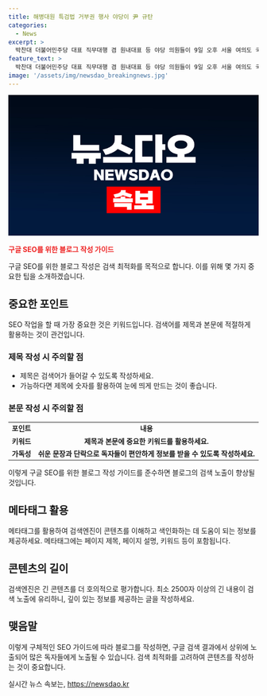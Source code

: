 ```yaml
---
title: 해병대원 특검법 거부권 행사 야당이 尹 규탄
categories:
  - News
excerpt: >
  박찬대 더불어민주당 대표 직무대행 겸 원내대표 등 야당 의원들이 9일 오후 서울 여의도 국회 로텐더홀에서 윤석열 대통령의 순직 해병대원 특검법 거부권 행사를 규탄하고 있다.
feature_text: >
  박찬대 더불어민주당 대표 직무대행 겸 원내대표 등 야당 의원들이 9일 오후 서울 여의도 국회 로텐더홀에서 윤석열 대통령의 순직 해병대원 특검법 거부권 행사를 규탄하고 있다.
image: '/assets/img/newsdao_breakingnews.jpg'
---
```


<p><img src="/assets/img/newsdao_breakingnews.jpg" alt="pcversion 속보" /></p>

<p><b><span style="color: #ee2323;">구글 SEO를 위한 블로그 작성 가이드</span></b></p>

<p data-ke-size="size16">구글 SEO를 위한 블로그 작성은 검색 최적화를 목적으로 합니다. 이를 위해 몇 가지 중요한 팁을 소개하겠습니다. </p>

<h2 data-ke-size="size26">중요한 포인트</h2>

<p data-ke-size="size16">SEO 작업을 할 때 가장 중요한 것은 키워드입니다. 검색어를 제목과 본문에 적절하게 활용하는 것이 관건입니다. </p>

<h3>제목 작성 시 주의할 점</h3>

<ul>
  <li>제목은 검색어가 들어갈 수 있도록 작성하세요.</li>
  <li>가능하다면 제목에 숫자를 활용하여 눈에 띄게 만드는 것이 좋습니다.</li>
</ul>

<h3>본문 작성 시 주의할 점</h3>

<table>
    <tr>
        <td style="text-align: center; height: 17px;"><b>포인트</b></td>
        <td style="text-align: center; height: 17px;"><b>내용</b></td>
    </tr>
    <tr>
        <td style="text-align: center; height: 17px;"><b>키워드</b></td>
        <td style="text-align: center; height: 17px;"><b>제목과 본문에 중요한 키워드를 활용하세요.</b></td>
    </tr>
    <tr>
        <td style="text-align: center; height: 17px;"><b>가독성</b></td>
        <td style="text-align: center; height: 17px;"><b>쉬운 문장과 단락으로 독자들이 편안하게 정보를 받을 수 있도록 작성하세요.</b></td>
    </tr>
</table>

<p data-ke-size="size16">이렇게 구글 SEO를 위한 블로그 작성 가이드를 준수하면 블로그의 검색 노출이 향상될 것입니다.</p>

<h2 data-ke-size="size26">메타태그 활용</h2>

<p data-ke-size="size16">메타태그를 활용하여 검색엔진이 콘텐츠를 이해하고 색인화하는 데 도움이 되는 정보를 제공하세요. 메타태그에는 페이지 제목, 페이지 설명, 키워드 등이 포함됩니다.</p>

<h2 data-ke-size="size26">콘텐츠의 길이</h2>

<p data-ke-size="size16">검색엔진은 긴 콘텐츠를 더 호의적으로 평가합니다. 최소 2500자 이상의 긴 내용이 검색 노출에 유리하니, 깊이 있는 정보를 제공하는 글을 작성하세요.</p>

<h2 data-ke-size="size26">맺음말</h2>

<p data-ke-size="size16">이렇게 구체적인 SEO 가이드에 따라 블로그를 작성하면, 구글 검색 결과에서 상위에 노출되어 많은 독자들에게 노출될 수 있습니다. 검색 최적화를 고려하여 콘텐츠를 작성하는 것이 중요합니다.</p>
실시간 뉴스 속보는, <a href="https://newsdao.kr" rel="dofollow">https://newsdao.kr</a>



